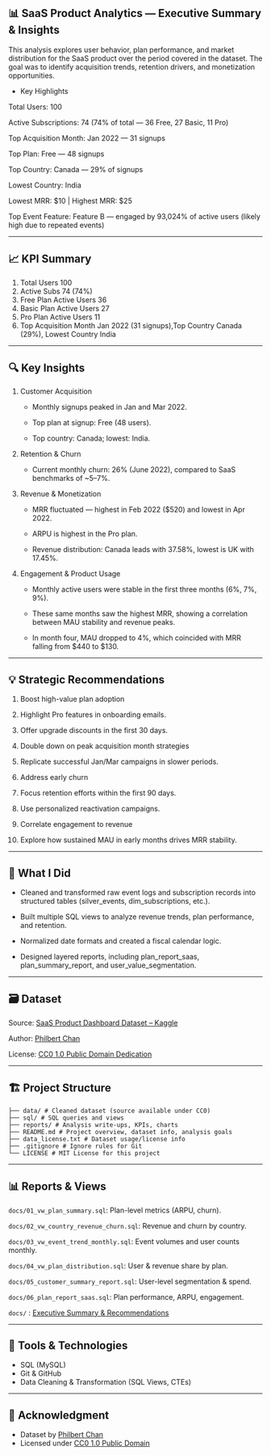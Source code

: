 ## 📊 SaaS Product Analytics — Executive Summary & Insights


This analysis explores user behavior, plan performance, and market distribution for the SaaS product over the period covered in the dataset. The goal was to identify acquisition trends, retention drivers, and monetization opportunities.

- Key Highlights

Total Users: 100

Active Subscriptions: 74 (74% of total — 36 Free, 27 Basic, 11 Pro)

Top Acquisition Month: Jan 2022 — 31 signups

Top Plan: Free — 48 signups

Top Country: Canada — 29% of signups

Lowest Country: India

Lowest MRR: $10 | Highest MRR: $25

Top Event Feature: Feature B — engaged by 93,024% of active users (likely high due to repeated events)

---

## 📈 KPI Summary


1. Total Users	100
2. Active Subs	74 (74%)
3. Free Plan Active Users	36
4. Basic Plan Active Users	27
5. Pro Plan Active Users	11
6. Top Acquisition Month	Jan 2022 (31 signups),Top Country	Canada (29%), Lowest Country	India

---

## 🔍 Key Insights

1. Customer Acquisition
   
   - Monthly signups peaked in Jan and Mar 2022.

   - Top plan at signup: Free (48 users).

   - Top country: Canada; lowest: India.

2. Retention & Churn
   
   - Current monthly churn: 26% (June 2022), compared to SaaS benchmarks of ~5–7%.

3. Revenue & Monetization

   - MRR fluctuated — highest in Feb 2022 ($520) and lowest in Apr 2022.
    
   - ARPU is highest in the Pro plan.
    
   - Revenue distribution: Canada leads with 37.58%, lowest is UK with 17.45%.

4. Engagement & Product Usage
   
   - Monthly active users were stable in the first three months (6%, 7%, 9%).
    
   - These same months saw the highest MRR, showing a correlation between MAU stability and revenue peaks.
    
   - In month four, MAU dropped to 4%, which coincided with MRR falling from $440 to $130.

---

## 💡 Strategic Recommendations

1. Boost high-value plan adoption

2. Highlight Pro features in onboarding emails.

3. Offer upgrade discounts in the first 30 days.

4. Double down on peak acquisition month strategies

5. Replicate successful Jan/Mar campaigns in slower periods.

6. Address early churn

7. Focus retention efforts within the first 90 days.

8. Use personalized reactivation campaigns.

9. Correlate engagement to revenue

10. Explore how sustained MAU in early months drives MRR stability.

---

## 🧠 What I Did

- Cleaned and transformed raw event logs and subscription records into structured tables (silver_events, dim_subscriptions, etc.).

- Built multiple SQL views to analyze revenue trends, plan performance, and retention.

- Normalized date formats and created a fiscal calendar logic.

- Designed layered reports, including plan_report_saas, plan_summary_report, and user_value_segmentation.

---

## 🗃️ Dataset

Source: [SaaS Product Dashboard Dataset – Kaggle](https://www.kaggle.com/datasets/philbertchan/saas-product-dashboard-mau-feature-usage-mrr)

Author:  [Philbert Chan](https://www.kaggle.com/philbertchan)

License:  [CC0 1.0 Public Domain Dedication](https://creativecommons.org/publicdomain/zero/1.0/)

---

## 🏗️ Project Structure

```
├── data/ # Cleaned dataset (source available under CC0)
├── sql/ # SQL queries and views
├── reports/ # Analysis write-ups, KPIs, charts
├── README.md # Project overview, dataset info, analysis goals
├── data_license.txt # Dataset usage/license info
├── .gitignore # Ignore rules for Git
└── LICENSE # MIT License for this project
```

---


## 📊 Reports & Views

`docs/01_vw_plan_summary.sql`: Plan-level metrics (ARPU, churn).

`docs/02_vw_country_revenue_churn.sql`: Revenue and churn by country.

`docs/03_vw_event_trend_monthly.sql`: Event volumes and user counts monthly.

`docs/04_vw_plan_distribution.sql`: User & revenue share by plan.

`docs/05_customer_summary_report.sql`: User-level segmentation & spend.

`docs/06_plan_report_saas.sql`: Plan performance, ARPU, engagement.

`docs/` :   [Executive Summary & Recommendations](docs/executive_summary.md)

---

## 🔧 Tools & Technologies

- SQL (MySQL)
- Git & GitHub
- Data Cleaning & Transformation (SQL Views, CTEs)

---
  
## 🙌 Acknowledgment

- Dataset by [Philbert Chan](https://www.kaggle.com/philbertchan)  
- Licensed under [CC0 1.0 Public Domain](https://creativecommons.org/publicdomain/zero/1.0/)
